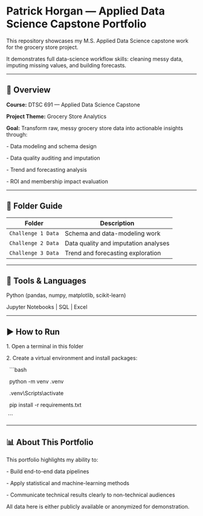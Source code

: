 # Patrick Horgan — Applied Data Science Capstone Portfolio



This repository showcases my M.S. Applied Data Science capstone work for the grocery store project.  

It demonstrates full data-science workflow skills: cleaning messy data, imputing missing values, and building forecasts.



---



## 🧠 Overview



**Course:** DTSC 691 — Applied Data Science Capstone

**Project Theme:** Grocery Store Analytics

**Goal:** Transform raw, messy grocery store data into actionable insights through:

\- Data modeling and schema design  

\- Data quality auditing and imputation  

\- Trend and forecasting analysis  

\- ROI and membership impact evaluation  



---



## 📁 Folder Guide

| Folder | Description |
|---------|--------------|
| `Challenge 1 Data` | Schema and data-modeling work |
| `Challenge 2 Data` | Data quality and imputation analyses |
| `Challenge 3 Data` | Trend and forecasting exploration |



---



## 🧰 Tools \& Languages



Python (pandas, numpy, matplotlib, scikit-learn)  

Jupyter Notebooks  |  SQL  |  Excel  



---



## ▶️ How to Run



1\. Open a terminal in this folder  

2\. Create a virtual environment and install packages:

&nbsp;  ```bash

&nbsp;  python -m venv .venv

&nbsp;  .venv\\Scripts\\activate

&nbsp;  pip install -r requirements.txt

&nbsp;```



---



## 📊 About This Portfolio



This portfolio highlights my ability to:

\- Build end-to-end data pipelines  

\- Apply statistical and machine-learning methods  

\- Communicate technical results clearly to non-technical audiences  



All data here is either publicly available or anonymized for demonstration.


